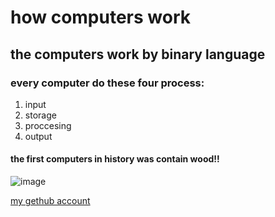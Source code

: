 # how computers work 
## the computers work by binary language 
### every computer do these four process:
1. input 
2. storage 
3. proccesing
4. output 
#### the first computers in history was contain wood!!
![image](https://i.ytimg.com/vi/OAx_6-wdslM/maxresdefault.jpg)
   
   
[my gethub account](https://github.com/mohamad-omar/learning-journal)
